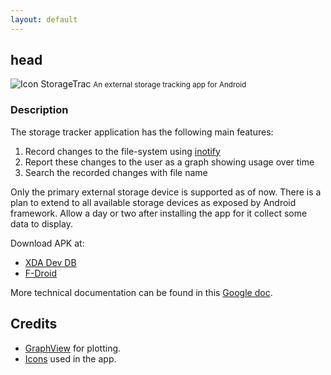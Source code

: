 ```yaml
---
layout: default
---
```


## head

![Icon](../images/ic_launcher.png "StorageTrac") StorageTrac <small>An external storage tracking app for Android</small>

### Description

The storage tracker application has the following main features:

1. Record changes to the file-system using [inotify](http://en.wikipedia.org/wiki/Inotify)
2. Report these changes to the user as a graph showing usage over time
3. Search the recorded changes with file name

Only the primary external storage device is supported as of now. There is a plan to extend to all
available storage devices as exposed by Android framework.
Allow a day or two after installing the app for it collect some data to display.

Download APK at:
* [XDA Dev DB](http://forum.xda-developers.com/android/apps-games/storagetrac-record-plot-changes-t2860608)
* [F-Droid](https://f-droid.org/repository/browse/?fdid=com.nma.util.sdcardtrac)

More technical documentation can be found in this [Google doc](https://docs.google.com/document/pub?id=1Q0nKqhSEhYnrWML8Vk1b0qgkhIejjRnSrjsRRN-oB40).

Credits
-------
* [GraphView](https://github.com/jjoe64/GraphView) for plotting.
* [Icons](findicons.com) used in the app.
